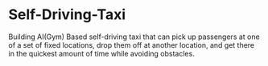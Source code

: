 # Self-Driving-Taxi

Building AI(Gym) Based self-driving taxi that can pick up passengers at one of a set of fixed locations, drop them off at another location, and get there in the quickest amount of time while avoiding obstacles.
